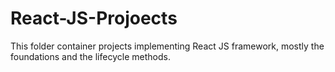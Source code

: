 # React-JS-Projoects
This folder container projects implementing React JS framework, mostly the foundations and the lifecycle methods.
